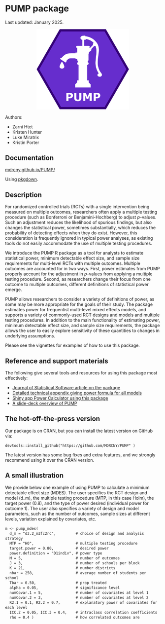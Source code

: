 # PUMP package

Last updated: January 2025.

<center><img src="man/figures/pump_icon.png" alt="PUMP icon" width="300"/></center>

Authors:

- Zarni Htet
- Kristen Hunter
- Luke Miratrix
- Kristin Porter

## Documentation

[mdrcny.github.io/PUMP/](mdrcny.github.io/PUMP/)

Using [pkgdown](https://pkgdown.r-lib.org/).

## Description

For randomized controlled trials (RCTs) with a single intervention being measured on multiple outcomes, researchers often apply a multiple testing procedure (such as Bonferroni or Benjamini-Hochberg) to adjust $p$-values.
Such an adjustment reduces the likelihood of spurious findings, but also changes the statistical power, sometimes substantially, which reduces the probability of detecting effects when they do exist.
However, this consideration is frequently ignored in typical power analyses, as existing tools do not easily accommodate the use of multiple testing procedures.

We introduce the PUMP R package as a tool for analysts to estimate statistical power, minimum detectable effect size, and sample size requirements for multi-level RCTs with multiple outcomes.
Multiple outcomes are accounted for in two ways.
First, power estimates from PUMP properly account for the adjustment in $p$-values from applying a multiple testing procedure.
Second, as researchers change their focus from one outcome to multiple outcomes, different definitions of statistical power emerge.

PUMP allows researchers to consider a variety of definitions of power, as some may be more appropriate for the goals of their study.
The package estimates power for frequentist multi-level mixed effects models, and supports a variety of commonly-used RCT designs and models and multiple testing procedures.
In addition to the main functionality of estimating power, minimum detectable effect size, and sample size requirements, the package allows the user to easily explore sensitivity of these quantities to changes in underlying assumptions.

Please see the vignettes for examples of how to use this package.

## Reference and support materials

The following give several tools and resources for using this package most effectively:

- [Journal of Statistical Software article on the package](https://www.jstatsoft.org/article/view/v108i06)
- [Detailed technical appendix giving power formula for all models](https://www.jstatsoft.org/index.php/jss/article/view/v108i06/4541)
- [Shiny app Power Calculator using this package](https://public.mdrc.org/pump/)
- [A slide-deck overview of PUMP](https://github.com/kristenbhunter/presentations/tree/master/2022/NCI2022)


## The hot-off-the-press version

Our package is on CRAN, but you can install the latest version on GitHub via:

```
devtools::install_github("https://github.com/MDRCNY/PUMP" )
```

The latest version has some bug fixes and extra features, and we strongly recommend using it over the CRAN version.


## A small illustration

We provide below one example of using PUMP to calculate a minimium detectable effect size (MDES).
The user specifies the RCT design and model (d_m), the multiple testing procedure (MTP, in this case Holm),
the target power (0.8), and the type of power desired (individual power for outcome 1).
The user also specifies a variety of design and model parameters, such as the number of outcomes, sample sizes at different levels, variation explained by covariates, etc.

```
m <- pump_mdes(
  d_m = "d3.2_m3fc2rc",         # choice of design and analysis strategy
  MTP = "HO",                   # multiple testing procedure
  target.power = 0.80,          # desired power
  power.definition = "D1indiv", # power type
  M = 5,                        # number of outcomes
  J = 3,                        # number of schools per block
  K = 21,                       # number districts
  nbar = 258,                   # average number of students per school
  Tbar = 0.50,                  # prop treated
  alpha = 0.05,                 # significance level
  numCovar.1 = 5,               # number of covariates at level 1
  numCovar.2 = 3,               # number of covariates at level 2
  R2.1 = 0.1, R2.2 = 0.7,       # explanatory power of covariates for each level
  ICC.2 = 0.05, ICC.3 = 0.4,    # intraclass correlation coefficients
  rho = 0.4 )                   # how correlated outcomes are
```


